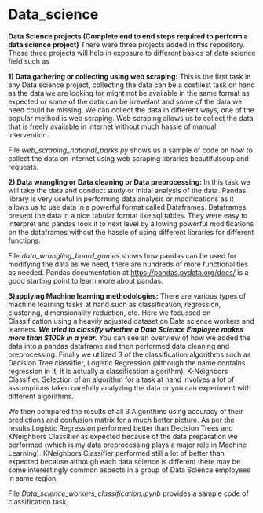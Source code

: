 # Data_science
**Data Science projects (Complete end to end steps required to perform a data science project)**
There were three projects added in this repository. These three projects will help in exposure to different basics of data science field such as

**1) Data gathering or collecting using web scraping:**
This is the first task in any Data science project, collecting the data can be a costliest task on hand as the data we are looking for might not be available in the same format as expected or some of the data can be irrevelant and some of the data we need could be missing. We can collect the data in different ways, one of the popular method is web scraping. Web scraping allows us to collect the data that is freely available in internet without much hassle of manual intervention.

File *web_scraping_national_parks.py* shows us a sample of code on how to collect the data on internet using web scraping libraries beautifulsoup and requests.

**2) Data wrangling or Data cleaning or Data preprocessing:**
In this task we will take the data and conduct study or initial analysis of the data. Pandas library is very useful in performing data analysis or modifications as it allows us to use data in a powerful format called Dataframes. Dataframes present the data in a nice tabular format like sql tables. They were easy to interpret and pandas took it to next level by allowing powerful modifications on the dataframes without the hassle of using different libraries for different functions.

File *data_wrangling_board_games* shows how pandas can be used for modifying the data as we need, there are hundreds of more functionalities as needed. Pandas documentation at https://pandas.pydata.org/docs/ is a good starting point to learn more about pandas.

**3)applying Machine learning methodologies:**
There are various types of machine learning tasks at hand such as classification, regression, clustering, dimensionality reduction, etc.
Here we focussed on Classification using a heavily adjusted dataset on Data science workers and learners. 
***We tried to classify whether a Data Science Employee makes more than $100k in a year.***
You can see an overview of how we added the data into a pandas dataframe and then performed data cleaning and preprocessing. Finally we utilized 3 of the classification algorithms such as Decision Tree classifier, Logistic Regression (although the name contains regression in it, it is actually a classification algorithm), K-Neighbors Classifier. Selection of an algorithm for a task at hand involves a lot of assumptions taken carefully analyzing the data or you can experiment with different algorithms.

We then compared the results of all 3 Algorithms using accuracy of their predictions and confusion matrix for a much better picture. As per the results Logistic Regression performed better than Decision Trees and KNeighbors Classifier as expected because of the data preparation we performed (which is my data preprocessing plays a major role in Machine Learning). KNeighbors Classifier performed still a lot of better than expected because although each data science is different there may be some interestingly common aspects in a group of Data Science employees in same region.

File *Data_science_workers_classification.ipynb* provides a sample code of classification task.
